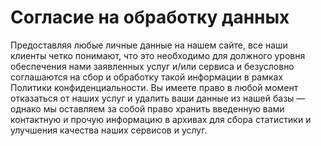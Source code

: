 # Согласие на обработку данных

Предоставляя любые личные данные на нашем сайте, все наши клиенты четко понимают, что это необходимо для должного уровня обеспечения нами заявленных услуг и/или сервиса и безусловно соглашаются на сбор и обработку такой информации в рамках Политики конфиденциальности. Вы имеете право в любой момент отказаться от наших услуг и удалить ваши данные из нашей базы — однако мы оставляем за собой право хранить введенную вами контактную и прочую информацию в архивах для сбора статистики и улучшения качества наших сервисов и услуг.